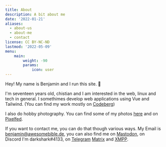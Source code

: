 ```yaml
---
title: About
description: A bit about me
date: '2022-01-21'
aliases:
  - about-us
  - about-me
  - contact
license: CC BY-NC-ND
lastmod: '2022-05-09'
menu:
    main: 
        weight: -90
        params:
            icon: user
---
```


Hey! My name is Benjamin and I run this site. 👋

I'm seventeen years old, chistian and I am interested in the web, linux and tech in general.
I somethimes develop web applications using Vue and Tailwind. (You can find my work mostly on [Codeberg](https://codeberg.org/benjaminwolkchen))

I also do hobby photography. You can find some of my photos [here](https://darkshark9k.ml/categories/photos/) and on [Pixelfed](https://pixey.org/@benjamin).

If you want to contact me, you can do that though various ways.
My Email is [benjamin@awesomebible.de](mailto:benjamin@awesomebible.de), you can also find me on [Mastodon](https://masto.ai/@benjamin), on Discord I'm darkshark#4133, on [Telegram](https://t.me/benjamin_htm) [Matrix](https://matrix.to/#/@benjamin:mstdn.social) and [XMPP](xmpp:benhtm@trashserver.net).
